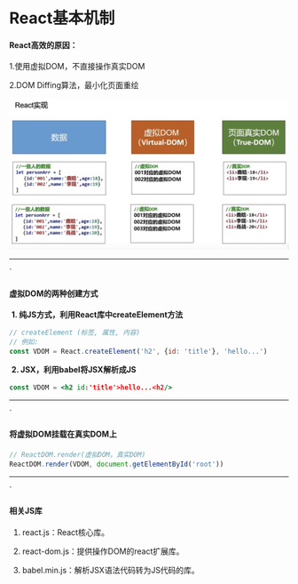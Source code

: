 # React基本机制

#### React高效的原因：

1.使用虚拟DOM，不直接操作真实DOM

2.DOM Diffing算法，最小化页面重绘

![](../img/react-basic.png)

------

`

#### 虚拟DOM的两种创建方式

​	**1. 纯JS方式，利用React库中createElement方法**

```js
// createElement (标签, 属性, 内容)
// 例如:
const VDOM = React.createElement('h2', {id: 'title'}, 'hello...')
```

​	**2. JSX，利用babel将JSX解析成JS**

```jsx
const VDOM = <h2 id:'title'>hello...<h2/>
```

------

`

#### 将虚拟DOM挂载在真实DOM上

```js
// ReactDOM.render(虚拟DOM，真实DOM)
ReactDOM.render(VDOM, document.getElementById('root'))
```

------

`

#### 相关JS库

1. react.js：React核心库。

2. react-dom.js：提供操作DOM的react扩展库。

3. babel.min.js：解析JSX语法代码转为JS代码的库。